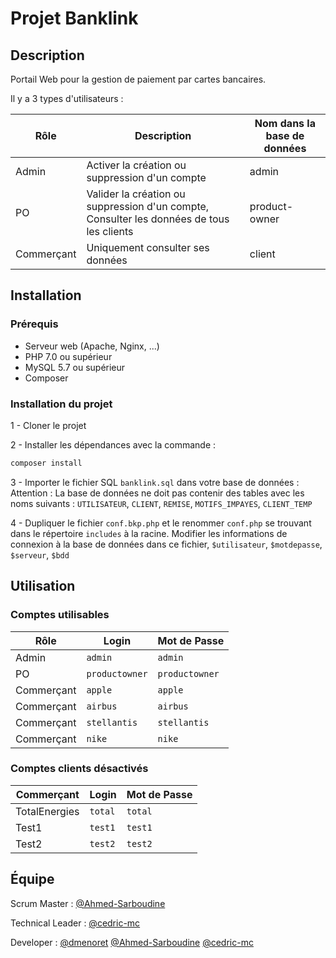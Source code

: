 # Projet Banklink

## Description

Portail Web pour la gestion de paiement par cartes bancaires.

Il y a 3 types d'utilisateurs :

Rôle | Description | Nom dans la base de données
-----|-------------|----------------------------
Admin | Activer la création ou suppression d'un compte | admin
PO | Valider la création ou suppression d'un compte, Consulter les données de tous les clients | product-owner
Commerçant | Uniquement consulter ses données | client

## Installation

### Prérequis

- Serveur web (Apache, Nginx, ...)
- PHP 7.0 ou supérieur
- MySQL 5.7 ou supérieur
- Composer

### Installation du projet

1 - Cloner le projet

2 - Installer les dépendances avec la commande :

```bash
composer install
```

3 - Importer le fichier SQL `banklink.sql` dans votre base de données :
Attention : La base de données ne doit pas contenir des tables avec les noms suivants : `UTILISATEUR`, `CLIENT`, `REMISE`, `MOTIFS_IMPAYES`, `CLIENT_TEMP`

4 - Dupliquer le fichier `conf.bkp.php` et le renommer `conf.php` se trouvant dans le répertoire `includes` à la racine. Modifier les informations de connexion à la base de données dans ce fichier, `$utilisateur`, `$motdepasse`, `$serveur`, `$bdd`

## Utilisation

<!-- ### Guide utilisateur

Guide d'utilisateur du site web : [Guide utilisateur](https://github.com/) -->

### Comptes utilisables

Rôle | Login | Mot de Passe
-----|-------|-------------
Admin | `admin` | `admin`
PO | `productowner` | `productowner`
Commerçant | `apple` | `apple`
Commerçant | `airbus` | `airbus`
Commerçant | `stellantis` | `stellantis`
Commerçant | `nike` | `nike`

### Comptes clients désactivés

Commerçant | Login | Mot de Passe
-----------|-------|-------------
TotalEnergies | `total` | `total`
Test1 | `test1` | `test1`
Test2 | `test2` | `test2`

## Équipe

Scrum Master : [@Ahmed-Sarboudine](https://github.com/Ahmed-Sarboudine)

Technical Leader : [@cedric-mc](https://github.com/cedric-mc)

Developer : [@dmenoret](https://github.com/dmenoret) [@Ahmed-Sarboudine](https://github.com/Ahmed-Sarboudine) [@cedric-mc](https://github.com/cedric-mc)
